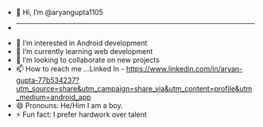- 👋 Hi, I’m @aryangupta1105
- <hr>
- 👀 I’m interested in Android development
- 🌱 I’m currently learning web development
- 💞️ I’m looking to collaborate on new projects
- 📫 How to reach me ...Linked In - https://www.linkedin.com/in/aryan-gupta-77b534237?utm_source=share&utm_campaign=share_via&utm_content=profile&utm_medium=android_app
- 😄 Pronouns: He/Him I am a boy.
- ⚡ Fun fact: I prefer hardwork over talent
<!---
aryangupta1105/aryangupta1105 is a ✨ special ✨ repository because its `README.md` (this file) appears on your GitHub profile.
You can click the Preview link to take a look at your changes.
--->
